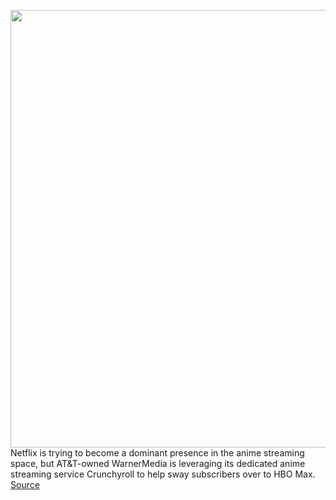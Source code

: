 <img src='https://cdn.vox-cdn.com/thumbor/SWs4p46ccA4Isc5EUmCmWxIvIWk=/0x0:1280x720/1200x800/filters:focal(538x258:742x462)/cdn.vox-cdn.com/uploads/chorus_image/image/66766635/fullmetal_alchemist.0.jpg' width='700px' /><br/>
Netflix is trying to become a dominant presence in the anime streaming space, but AT&T-owned WarnerMedia is leveraging its dedicated anime streaming service Crunchyroll to help sway subscribers over to HBO Max.
<a href='https://www.theverge.com/2020/5/7/21250936/hbo-max-crunchyroll-anime-netflix-amazon-funimation-fullmetal-alchemist-death-note-kill-la-kill'> Source <a/>